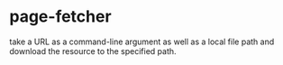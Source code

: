 # page-fetcher
take a URL as a command-line argument as well as a local file path and download the resource to the specified path.
